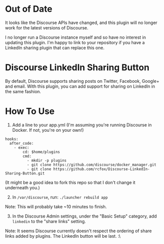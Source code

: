 # Out of Date

It looks like the Discourse APIs have changed, and this plugin will no longer work for the latest versions of Discourse.

I no longer run a Discourse instance myself and so have no interest in updating this plugin. I'm happy to link to your repository if you have a LinkedIn sharing plugin that can replace this one.

# Discourse LinkedIn Sharing Button
By default, Discourse supports sharing posts on Twitter, Facebook, Google+ and email.
With this plugin, you can add support for sharing on LinkedIn in the same fashion.

# How To Use

1) Add a line to your app.yml (I'm assuming you're running Discourse in Docker. If not, you're on your own!)

```
hooks:
  after_code:
    - exec:
        cd: $home/plugins
        cmd:
          - mkdir -p plugins
          - git clone https://github.com/discourse/docker_manager.git
          - git clone https://github.com/rcfox/Discourse-LinkedIn-Sharing-Button.git
```
(It might be a good idea to fork this repo so that I don't change it underneath you.)

2) In `/var/discourse`, run: `./launcher rebuild app`

Note: This will probably take ~10 minutes to finish.

3) In the Discourse Admin settings, under the "Basic Setup" category, add `linkedin` to the "share links" setting.

Note: It seems Discourse currently doesn't respect the ordering of share links added by plugins.
The LinkedIn button will be last. :\
